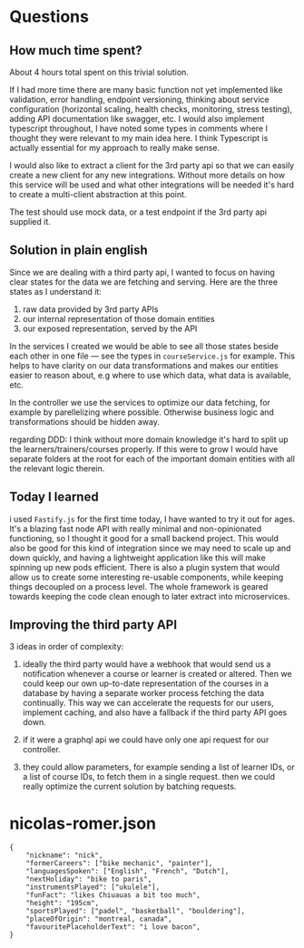 # Questions

## How much time spent? 
About 4 hours total spent on this trivial solution. 

If I had more time there are many basic function not yet implemented like validation, error handling, endpoint versioning, thinking about service configuration (horizontal scaling, health checks, monitoring, stress testing), adding API documentation like swagger, etc. I would also implement typescript throughout, I have noted some types in comments where I thought they were relevant to my main idea here. I think Typescript is actually essential for my approach to really make sense.

I would also like to extract a client for the 3rd party api so that we can easily create a new client for any new integrations. Without more details on how this service will be used and what other integrations will be needed it's hard to create a multi-client abstraction at this point.

The test should use mock data, or a test endpoint if the 3rd party api supplied it.

## Solution in plain english

Since we are dealing with a third party api, I wanted to focus on having clear states for the data we are fetching and serving. Here are the three states as I understand it:

1. raw data provided by 3rd party APIs
2. our internal representation of those domain entities
3. our exposed representation, served by the API

In the services I created we would be able to see all those states beside each other in one file — see the types in `courseService.js` for example. This helps to have clarity on our data transformations and makes our entities easier to reason about, e.g where to use which data, what data is available, etc.

In the controller we use the services to optimize our data fetching, for example by parellelizing where possible. Otherwise business logic and transformations should be hidden away.

regarding DDD: I think without more domain knowledge it's hard to split up the learners/trainers/courses properly. If this were to grow I would have separate folders at the root for each of the important domain entities with all the relevant logic therein.

## Today I learned
i used `Fastify.js` for the first time today, I have wanted to try it out for ages. It's a blazing fast node API with really minimal and non-opinionated functioning, so I thought it good for a small backend project. This would also be good for this kind of integration since we may need to scale up and down quickly, and having a lightweight application like this will make spinning up new pods efficient. There is also a plugin system that would allow us to create some interesting re-usable components, while keeping things decoupled on a process level. The whole framework is geared towards keeping the code clean enough to later extract into microservices.

## Improving the third party API
3 ideas in order of complexity:
1. ideally the third party would have a webhook that would send us a notification whenever a course or learner is created or altered. Then we could keep our own up-to-date representation of the courses in a database by having a separate worker process fetching the data continually. This way we can accelerate the requests for our users, implement caching, and also have a fallback if the third party API goes down.

2. if it were a graphql api we could have only one api request for our controller.
3. they could allow parameters, for example sending a list of learner IDs, or a list of course IDs, to fetch them in a single request. then we could really optimize the current solution by batching requests.

# nicolas-romer.json
```
{
	"nickname": "nick",
	"formerCareers": ["bike mechanic", "painter"],
	"languagesSpoken": ["English", "French", "Dutch"],
	"nextHoliday": "bike to paris",
	"instrumentsPlayed": ["ukulele"],
	"funFact": "likes Chiuauas a bit too much",
	"height": "195cm",
	"sportsPlayed": ["padel", "basketball", "bouldering"],
	"placeOfOrigin": "montreal, canada",
	"favouritePlaceholderText": "i love bacon",
}
```



